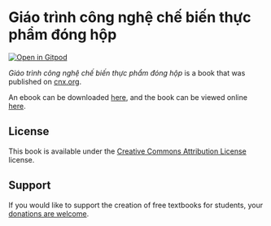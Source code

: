 # Giáo trình công nghệ chế biến thực phẩm đóng hộp

[![Open in Gitpod](https://gitpod.io/button/open-in-gitpod.svg)](https://gitpod.io/from-referrer/)

_Giáo trình công nghệ chế biến thực phẩm đóng hộp_ is a book that was published on [cnx.org](https://cnx.org/).

An ebook can be downloaded [here](https://github.com/cnx-user-books/cnxbook-giao-trinh-cong-nghe-che-bien-thuc-pham-dong-hop/releases/latest), and the book can be viewed online [here](https://github.com/cnx-user-books/cnxbook-giao-trinh-cong-nghe-che-bien-thuc-pham-dong-hop/releases/latest).

## License
This book is available under the [Creative Commons Attribution License](./LICENSE) license.

## Support
If you would like to support the creation of free textbooks for students, your [donations are welcome](https://riceconnect.rice.edu/donation/support-openstax-banner).
